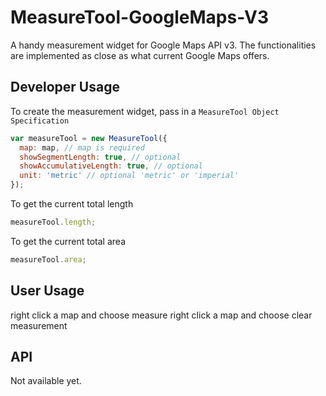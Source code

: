 # MeasureTool-GoogleMaps-V3

A handy measurement widget for Google Maps API v3. The functionalities are implemented as close as what current Google Maps offers.

## Developer Usage
To create the measurement widget, pass in a `MeasureTool Object Specification`
```JavaScript
var measureTool = new MeasureTool({
  map: map, // map is required
  showSegmentLength: true, // optional
  showAccumulativeLength: true, // optional
  unit: 'metric' // optional 'metric' or 'imperial'
});
```

To get the current total length
```JavaScript
measureTool.length;

```

To get the current total area
```JavaScript
measureTool.area;
```

## User Usage
right click a map and choose measure
right click a map and choose clear measurement

## API

Not available yet.
